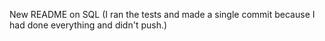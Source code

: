 New README on SQL (I ran the tests and made a single commit because I had done everything and didn't push.)